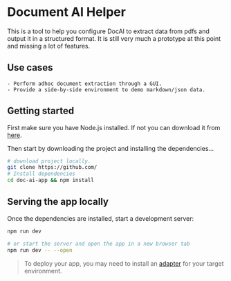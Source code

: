 # Document AI Helper

This is a tool to help you configure DocAI to extract data from pdfs and output it in a structured format. It is still very much a prototype at this point and missing a lot of features.

## Use cases

    - Perform adhoc document extraction through a GUI.
    - Provide a side-by-side environment to demo markdown/json data.

## Getting started

First make sure you have Node.js installed. If not you can download it from [here](https://nodejs.org/en/download/).

Then start by downloading the project and installing the dependencies...

```bash
# download project locally.
git clone https://github.com/
# Install dependencies
cd doc-ai-app && npm install
```

## Serving the app locally

Once the dependencies are installed, start a development server:

```bash
npm run dev

# or start the server and open the app in a new browser tab
npm run dev -- --open
```

> To deploy your app, you may need to install an [adapter](https://svelte.dev/docs/kit/adapters) for your target environment.
